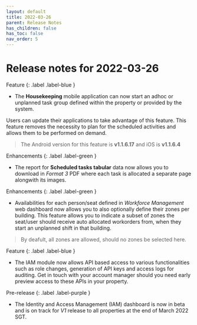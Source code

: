 ```yaml
---
layout: default
title: 2022-03-26
parent: Release Notes
has_children: false
has_toc: false
nav_order: 5
---
```


# Release notes for 2022-03-26

Feature
{: .label .label-blue }
- The **Housekeeping** mobile application can now start an adhoc or unplanned task group defined within the property or provided by the system.

Users can update their applications to take advantage of this feature. This feature removes the necessity to plan for the scheduled activities and allows them to be performed on demand.

> The Android version for this feature is **v1.1.6.17** and iOS is **v1.1.6.4**

Enhancements
{: .label .label-green }
- The report for **Scheduled tasks tabular** data now allows you to download in *Format 3* PDF where each task is allocated a separate page alongwith its images.

Enhancements
{: .label .label-green }
- Availabilities for each person/seat defined in *Workforce Management* web dashboard now allows you to also optionally define their zones per building.
This feature allows you to indicate a subset of zones the seat/user should receive auto allocated workorders from, when they start an unplanned shift in that building.

> By deafult, all zones are allowed, should no zones be selected here.

Feature
{: .label .label-blue }
- The IAM module now allows API based access to various functionalities such as role changes, generation of API keys and access logs for auditing.
Get in touch with your account manager should you need early preview access to these APIs in your property.

Pre-release
{: .label .label-purple }
- The Identity and Access Management (IAM) dashboard is now in beta and is on track for *V1* release to all properties at the end of March 2022 SGT.
